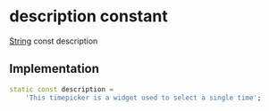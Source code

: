 


# description constant






[String](https://api.flutter.dev/flutter/dart-core/String-class.html) const description
  







## Implementation

```dart
static const description =
    'This timepicker is a widget used to select a single time';


```







